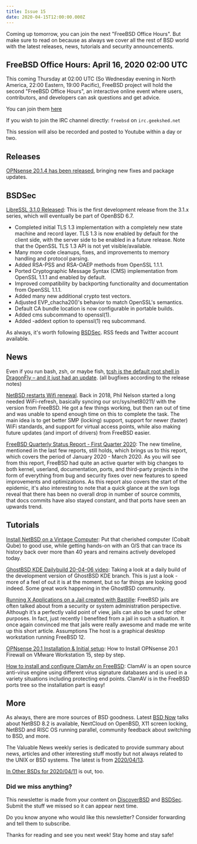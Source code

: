 ```yaml
---
title: Issue 15
date: 2020-04-15T12:00:00.000Z
---
```


Coming up tomorrow, you can join the next "FreeBSD Office Hours". But make sure to read on because as always we cover all the rest of BSD world with the latest releases, news, tutorials and security announcements.

<!-- more -->

## FreeBSD Office Hours: April 16, 2020 02:00 UTC   

This coming Thursday at 02:00 UTC (So Wednesday evening in North America, 22:00 Eastern, 19:00 Pacific), FreeBSD project will hold the second "FreeBSD Office Hours", an interactive online event where users, contributors, and developers can ask questions and get advice.

You can join them [here](https://live.freebsd.org/FreeBSD/officehours/)

If you wish to join the IRC channel directly: `freebsd` on `irc.geekshed.net`

This session will also be recorded and posted to Youtube within a day or two.

## Releases

[OPNsense 20.1.4 has been released](https://opnsense.org/opnsense-20-1-4-released/?utm_source=bsdweekly), bringing new fixes and package updates.

## BSDSec

[LibreSSL 3.1.0 Released](https://bsdsec.net/articles/libressl-3-1-0-released?utm_source=bsdweekly): This is the first development release from the 3.1.x series, which will eventually be part of OpenBSD 6.7.
- Completed initial TLS 1.3 implementation with a completely new state machine and record layer. TLS 1.3 is now enabled by default for the client side, with the server side to be enabled in a future release. Note that the OpenSSL TLS 1.3 API is not yet visible/available.
- Many more code cleanups, fixes, and improvements to memory handling and protocol parsing.
- Added RSA-PSS and RSA-OAEP methods from OpenSSL 1.1.1.
- Ported Cryptographic Message Syntax (CMS) implementation from OpenSSL 1.1.1 and enabled by default.
- Improved compatibility by backporting functionality and documentation from OpenSSL 1.1.1.
- Added many new additional crypto test vectors.
- Adjusted EVP_chacha20()'s behavior to match OpenSSL's semantics.
- Default CA bundle location is now configurable in portable builds.
- Added cms subcommand to openssl(1).
- Added -addext option to openssl(1) req subcommand.

As always, it's worth following [BSDSec](https://bsdsec.net). RSS feeds and Twitter account available.

## News

Even if you run bash, zsh, or maybe fish, [tcsh is the default root shell in DragonFly – and it just had an update](https://www.dragonflydigest.com/2020/04/08/24376.html?utm_source=bsdweekly). (all bugfixes according to the release notes)

[NetBSD restarts Wifi renewal](https://blog.netbsd.org/tnf/entry/wifi_renewal_restarted?utm_source=bsdweekly). Back in 2018, Phil Nelson started a long needed WiFi-refresh, basically syncing our src/sys/net80211/ with the version from FreeBSD. He got a few things working, but then ran out of time and was unable to spend enough time on this to complete the task. The main idea is to get better SMP (locking) support, support for newer (faster) WiFi standards, and support for virtual access points, while also making future updates (and import of drivers) from FreeBSD easier.

[FreeBSD Quarterly Status Report - First Quarter 2020](https://bsdsec.net/articles/freebsd-announce-freebsd-quarterly-status-report-first-quarter-2020?utm_source=bsdweekly): The new timeline, mentioned in the last few reports, still holds, which brings us to this report, which covers the period of January 2020 - March 2020. As you will see from this report, FreeBSD had quite an active quarter with big changes to both kernel, userland, documentation, ports, and third-party projects in the form of everything from bug and security fixes over new features to speed improvements and optimizations. As this report also covers the start of the epidemic, it's also interesting to note that a quick glance at the svn logs reveal that there has been no overall drop in number of source commits, that docs commits have also stayed constant, and that ports have seen an upwards trend.

## Tutorials

[Install NetBSD on a Vintage Computer](https://www.rs-online.com/designspark/install-netbsd-on-a-vintage-computer?utm_source=bsdweekly): Put that cherished computer (Cobalt Qube) to good use, while getting hands-on with an O/S that can trace its history back over more than 40 years and remains actively developed today.

[GhostBSD KDE Dailybuild 20-04-06 video](https://www.youtube.com/watch?v=DvN9BtvANFE&utm_source=bsdweekly): Taking a look at a daily build of the development version of GhostBSD KDE branch. This is just a look - more of a feel of out it is at the moment, but so far things are looking good indeed. Some great work happening in the GhostBSD community.

[Running X Applications on a Jail created with Bastille](https://discoverbsd.com/p/d295759280): FreeBSD jails are often talked about from a security or system administration perspective. Although it’s a perfectly valid point of view, jails can also be used for other purposes. In fact, just recently I benefited from a jail in such a situation. It once again convinced me that jails were really awesome and made me write up this short article. Assumptions The host is a graphical desktop workstation running FreeBSD 12.

[OPNsense 20.1 Installation & Initial setup](https://www.youtube.com/watch?v=qnH0dGoIjOc&utm_source=bsdweekly): How to Install OPNsense 20.1 Firewall on VMware Workstation 15, step by step.

[How to install and configure ClamAv on FreeBSD](https://blog.socruel.nu/freebsd/how-to-install-and-configure-clamav-on-freebsd.html?utm_source=bsdweekly): ClamAV is an open source anti-virus engine using different virus signature databases and is used in a variety situations including protecting end points. ClamAV is in the FreeBSD ports tree so the installation part is easy!

## More

As always, there are more sources of BSD goodness. Latest [BSD Now](https://www.youtube.com/watch?v=VGMom7UrH8s&utm_source=bsdweekly) talks about NetBSD 8.2 is available, NextCloud on OpenBSD, X11 screen locking, NetBSD and RISC OS running parallel, community feedback about switching to BSD, and more.

The Valuable News weekly series is dedicated to provide summary about news, articles and other interesting stuff mostly but not always related to the UNIX or BSD systems. The latest is from [2020/04/13](https://vermaden.wordpress.com/2020/04/13/valuable-news-2020-04-13/?utm_source=bsdweekly).

[In Other BSDs for 2020/04/11](https://www.dragonflydigest.com/2020/04/11/24369.html?utm_source=bsdweekly) is out, too.

### Did we miss anything?

This newsletter is made from your content on [DiscoverBSD](https://discoverbsd.com) and [BSDSec](https://bsdsec.net). Submit the stuff we missed so it can appear next time.

Do you know anyone who would like this newsletter? Consider forwarding and tell them to subscribe.

Thanks for reading and see you next week! Stay home and stay safe!
